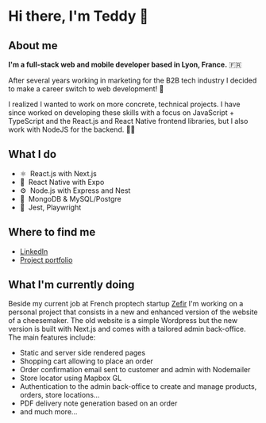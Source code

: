 # Hi there, I'm Teddy 👋

## About me

**I'm a full-stack web and mobile developer based in Lyon, France.** 🇫🇷 

After several years working in marketing for the B2B tech industry I decided to make a career switch to web development! 🚀 

I realized I wanted to work on more concrete, technical projects. I have since worked on developing these skills with a focus on JavaScript + TypeScript and the React.js and React Native frontend libraries, but I also work with NodeJS for the backend. 👨‍💻 

## What I do
- ⚛️&nbsp;&nbsp;React.js with Next.js
- 📱&nbsp;&nbsp;React Native with Expo
- ⚙️&nbsp;&nbsp;Node.js with Express and Nest
- 💾&nbsp;&nbsp;MongoDB & MySQL/Postgre
- 🧪&nbsp;&nbsp;Jest, Playwright

## Where to find me

- [LinkedIn](https://www.linkedin.com/in/teddybeau/)
- [Project portfolio](https://teddy-beau.com/)

## What I'm currently doing
Beside my current job at French proptech startup [Zefir](https://www.zefir.fr/) I'm working on a personal project that consists in a new and enhanced version of the website of a cheesemaker. The old website is a simple Wordpress but the new version is built with Next.js and comes with a tailored admin back-office. The main features include:
- Static and server side rendered pages
- Shopping cart allowing to place an order
- Order confirmation email sent to customer and admin with Nodemailer
- Store locator using Mapbox GL
- Authentication to the admin back-office to create and manage products, orders, store locations...
- PDF delivery note generation based on an order
- and much more...
